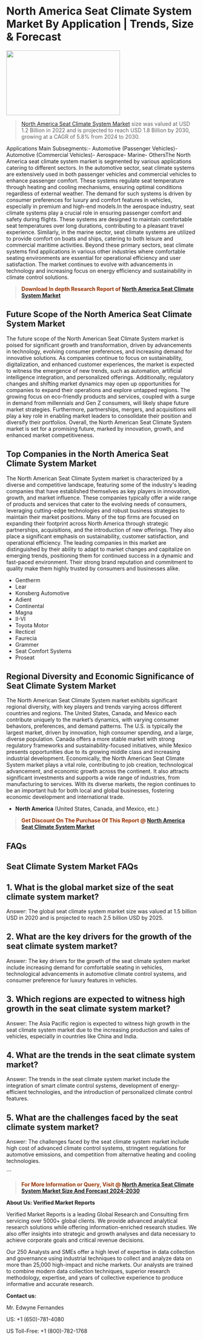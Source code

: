 <p><h1>North America Seat Climate System Market By Application | Trends, Size & Forecast</h1><p><img class="aligncenter size-medium wp-image-105565" src="https://ffe5etoiles.com/wp-content/uploads/2025/01/MST7-300x171.png" alt="" width="300" height="171" /></p><blockquote><p><a href="https://www.verifiedmarketreports.com/download-sample/?rid=586908&utm_source=Github-NA&utm_medium=377" target="_blank">North America Seat Climate System Market</a> size was valued at USD 1.2 Billion in 2022 and is projected to reach USD 1.8 Billion by 2030, growing at a CAGR of 5.8% from 2024 to 2030.</p></blockquote>Applications Main Subsegments:- Automotive (Passenger Vehicles)- Automotive (Commercial Vehicles)- Aerospace- Marine- OthersThe North America seat climate system market is segmented by various applications catering to different sectors. In the automotive sector, seat climate systems are extensively used in both passenger vehicles and commercial vehicles to enhance passenger comfort. These systems regulate seat temperature through heating and cooling mechanisms, ensuring optimal conditions regardless of external weather. The demand for such systems is driven by consumer preferences for luxury and comfort features in vehicles, especially in premium and high-end models.In the aerospace industry, seat climate systems play a crucial role in ensuring passenger comfort and safety during flights. These systems are designed to maintain comfortable seat temperatures over long durations, contributing to a pleasant travel experience. Similarly, in the marine sector, seat climate systems are utilized to provide comfort on boats and ships, catering to both leisure and commercial maritime activities. Beyond these primary sectors, seat climate systems find applications in various other industries where comfortable seating environments are essential for operational efficiency and user satisfaction. The market continues to evolve with advancements in technology and increasing focus on energy efficiency and sustainability in climate control solutions.</p><blockquote><p><span style="color: #993300;"><strong>Download In depth Research Report of <a href="https://www.verifiedmarketreports.com/download-sample/?rid=586908&utm_source=Github-NA&utm_medium=377">North America Seat Climate System Market</a></strong></span></p></blockquote><h2>Future Scope of the North America Seat Climate System Market</h2><p>The future scope of the North American Seat Climate System market is poised for significant growth and transformation, driven by advancements in technology, evolving consumer preferences, and increasing demand for innovative solutions. As companies continue to focus on sustainability, digitalization, and enhanced customer experiences, the market is expected to witness the emergence of new trends, such as automation, artificial intelligence integration, and personalized offerings. Additionally, regulatory changes and shifting market dynamics may open up opportunities for companies to expand their operations and explore untapped regions. The growing focus on eco-friendly products and services, coupled with a surge in demand from millennials and Gen Z consumers, will likely shape future market strategies. Furthermore, partnerships, mergers, and acquisitions will play a key role in enabling market leaders to consolidate their position and diversify their portfolios. Overall, the North American Seat Climate System market is set for a promising future, marked by innovation, growth, and enhanced market competitiveness.</p><h2>Top Companies in the North America Seat Climate System Market</h2><p>The North American Seat Climate System market is characterized by a diverse and competitive landscape, featuring some of the industry's leading companies that have established themselves as key players in innovation, growth, and market influence. These companies typically offer a wide range of products and services that cater to the evolving needs of consumers, leveraging cutting-edge technologies and robust business strategies to maintain their market positions. Many of the top firms are focused on expanding their footprint across North America through strategic partnerships, acquisitions, and the introduction of new offerings. They also place a significant emphasis on sustainability, customer satisfaction, and operational efficiency. The leading companies in this market are distinguished by their ability to adapt to market changes and capitalize on emerging trends, positioning them for continued success in a dynamic and fast-paced environment. Their strong brand reputation and commitment to quality make them highly trusted by consumers and businesses alike.</p><p><ul><li>Gentherm </li><li> Lear </li><li> Konsberg Automotive </li><li> Adient </li><li> Continental </li><li> Magna </li><li> II-VI </li><li> Toyota Motor </li><li> Recticel </li><li> Faurecia </li><li> Grammer </li><li> Seat Comfort Systems </li><li> Proseat</li></ul></p><h2>Regional Diversity and Economic Significance of Seat Climate System Market</h2><p>The North American Seat Climate System market exhibits significant regional diversity, with key players and trends varying across different countries and regions. The United States, Canada, and Mexico each contribute uniquely to the market’s dynamics, with varying consumer behaviors, preferences, and demand patterns. The U.S. is typically the largest market, driven by innovation, high consumer spending, and a large, diverse population. Canada offers a more stable market with strong regulatory frameworks and sustainability-focused initiatives, while Mexico presents opportunities due to its growing middle class and increasing industrial development. Economically, the North American Seat Climate System market plays a vital role, contributing to job creation, technological advancement, and economic growth across the continent. It also attracts significant investments and supports a wide range of industries, from manufacturing to services. With its diverse markets, the region continues to be an important hub for both local and global businesses, fostering economic development and international trade.</p><ul> <li><strong>North America</strong> (United States, Canada, and Mexico, etc.)</li></ul><blockquote><p><span style="color: #993300;"><strong>Get Discount On The Purchase Of This Report @ <a href="https://www.verifiedmarketreports.com/ask-for-discount/?rid=586908&utm_source=Github-NA&utm_medium=377">North America Seat Climate System Market</a></strong></span></p></blockquote><h2>FAQs</h2><p> <h2>Seat Climate System Market FAQs</h1> <h2>1. What is the global market size of the seat climate system market?</div><div></h2> <p>Answer: The global seat climate system market size was valued at 1.5 billion USD in 2020 and is projected to reach 2.5 billion USD by 2025.</p> <h2>2. What are the key drivers for the growth of the seat climate system market?</div><div></h2> <p>Answer: The key drivers for the growth of the seat climate system market include increasing demand for comfortable seating in vehicles, technological advancements in automotive climate control systems, and consumer preference for luxury features in vehicles.</p> <h2>3. Which regions are expected to witness high growth in the seat climate system market?</div><div></h2> <p>Answer: The Asia Pacific region is expected to witness high growth in the seat climate system market due to the increasing production and sales of vehicles, especially in countries like China and India.</p> <h2>4. What are the trends in the seat climate system market?</div><div></h2> <p>Answer: The trends in the seat climate system market include the integration of smart climate control systems, development of energy-efficient technologies, and the introduction of personalized climate control features.</p> <h2>5. What are the challenges faced by the seat climate system market?</div><div></h2> <p>Answer: The challenges faced by the seat climate system market include high cost of advanced climate control systems, stringent regulations for automotive emissions, and competition from alternative heating and cooling technologies.</p> <!-- Add more FAQs and answers here --> </body></html>```</p><blockquote><p><span style="color: #993300;"><strong>For More Information or Query, Visit @ <a href="https://www.verifiedmarketreports.com/product/seat-climate-system-market/">North America Seat Climate System Market Size And Forecast 2024-2030</a></strong></span></p></blockquote><p><strong>About Us: Verified Market Reports</strong></p><p>Verified Market Reports is a leading Global Research and Consulting firm servicing over 5000+ global clients. We provide advanced analytical research solutions while offering information-enriched research studies. We also offer insights into strategic and growth analyses and data necessary to achieve corporate goals and critical revenue decisions.</p><p>Our 250 Analysts and SMEs offer a high level of expertise in data collection and governance using industrial techniques to collect and analyze data on more than 25,000 high-impact and niche markets. Our analysts are trained to combine modern data collection techniques, superior research methodology, expertise, and years of collective experience to produce informative and accurate research.</p><p><strong>Contact us:</strong></p><p>Mr. Edwyne Fernandes</p><p>US: +1 (650)-781-4080</p><p>US Toll-Free: +1 (800)-782-1768</p>
